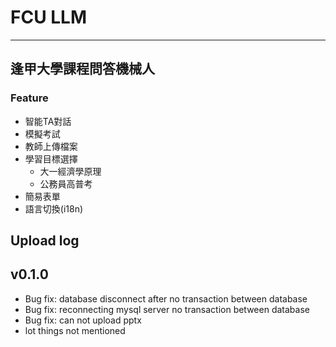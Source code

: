 # FCU LLM

---

## 逢甲大學課程問答機械人

### Feature
- 智能TA對話
- 模擬考試
- 教師上傳檔案
- 學習目標選擇
  - 大一經濟學原理
  - 公務員高普考
- 簡易表單
- 語言切換(i18n)

## Upload log

## v0.1.0

- Bug fix: database disconnect after no transaction between database
- Bug fix: reconnecting mysql server no transaction between database
- Bug fix: can not upload pptx
- lot things not mentioned